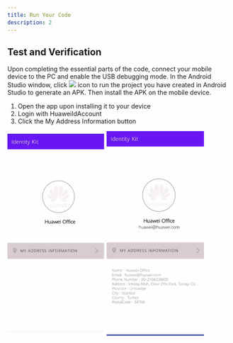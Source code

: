 ```yaml
---
title: Run Your Code
description: 2
---
```


<h2><strong>Test and Verification</strong></h2>
<p>Upon completing the essential parts of the code, connect your mobile device to the PC and enable the USB debugging mode. In the Android Studio window, click   <img style="width: 19.00px" src="https://raw.githubusercontent.com/bekiryavuzkoc/testRepo/gh-pages/assets/run_image.png" onclick="imageclick(src)">    icon to run the project you have created in Android Studio to generate an APK. Then install the APK on the mobile device.</p>

<ol type="1">
	<li>Open the app upon installing it to your device</li>
	<li>Login with HuaweiIdAccount</li>
	<li>Click the My Address Information button</li>
</ol>
 <img style="width: 220.00px" src="https://raw.githubusercontent.com/simgekeser/testRepo/gh-pages/assets/identityresult2.png" onclick="imageclick(src)">
  <img style="width: 220.00px" src="https://raw.githubusercontent.com/simgekeser/testRepo/gh-pages/assets/identitydemo.png" onclick="imageclick(src)">     

